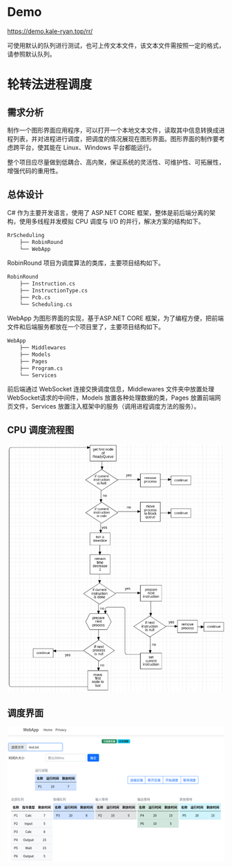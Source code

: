 # Demo

https://demo.kale-ryan.top/rr/

可使用默认的队列进行测试，也可上传文本文件，该文本文件需按照一定的格式，请参照默认队列。
  
# 轮转法进程调度

## 需求分析
制作一个图形界面应用程序，可以打开一个本地文本文件，读取其中信息转换成进程列表，并对进程进行调度，把调度的情况展现在图形界面。图形界面的制作要考虑跨平台，使其能在 Linux、Windows 平台都能运行。

整个项目应尽量做到低耦合、高内聚，保证系统的灵活性、可维护性、可拓展性，增强代码的重用性。

## 总体设计
C# 作为主要开发语言，使用了 ASP.NET CORE 框架，整体是前后端分离的架构，使用多线程并发模拟 CPU 调度与 I/O 的并行，解决方案的结构如下。
```
RrScheduling 
	├── RobinRound 
	└── WebApp
```
RobinRound 项目为调度算法的类库，主要项目结构如下。
```
RobinRound 
	├── Instruction.cs 
	├── InstructionType.cs 
	├── Pcb.cs 
	└── Scheduling.cs
```
WebApp 为图形界面的实现，基于ASP.NET CORE 框架，为了编程方便，把前端文件和后端服务都放在一个项目里了，主要项目结构如下。
```
WebApp 
	├── Middlewares 
	├── Models 
	├── Pages 
	├── Program.cs 
	└── Services
```
前后端通过 WebSocket 连接交换调度信息，Middlewares 文件夹中放置处理 WebSocket请求的中间件，Models 放置各种处理数据的类，Pages 放置前端网页文件，Services 放置注入框架中的服务（调用进程调度方法的服务）。
## CPU 调度流程图

![flow-chart-cpu](./images/flow-chart-cpu.png)

## 调度界面

![result-demonstration](./images/result-demonstration.png)
